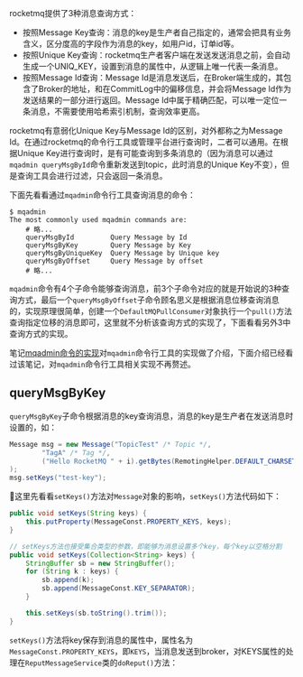 rocketmq提供了3种消息查询方式：           
- 按照Message Key查询：消息的key是生产者自己指定的，通常会把具有业务含义，区分度高的字段作为消息的key，如用户id，订单id等。
- 按照Unique Key查询：rocketmq生产者客户端在发送发送消息之前，会自动生成一个UNIQ_KEY，设置到消息的属性中，从逻辑上唯一代表一条消息。
- 按照Message Id查询：Message Id是消息发送后，在Broker端生成的，其包含了Broker的地址，和在CommitLog中的偏移信息，并会将Message Id作为发送结果的一部分进行返回。Message Id中属于精确匹配，可以唯一定位一条消息，不需要使用哈希索引机制，查询效率更高。

rocketmq有意弱化Unique Key与Message Id的区别，对外都称之为Message Id。在通过rocketmq的命令行工具或管理平台进行查询时，二者可以通用。在根据Unique Key进行查询时，是有可能查询到多条消息的（因为消息可以通过`mqadmin queryMsgById`命令重新发送到topic，此时消息的Unique Key不变），但是查询工具会进行过滤，只会返回一条消息。

下面先看看通过`mqadmin`命令行工具查询消息的命令：
```
$ mqadmin
The most commonly used mqadmin commands are:
    # 略...
    queryMsgById         Query Message by Id
    queryMsgByKey        Query Message by Key
    queryMsgByUniqueKey  Query Message by Unique key
    queryMsgByOffset     Query Message by offset
    # 略...
```
`mqadmin`命令有4个子命令能够查询消息，前3个子命令对应的就是开始说的3种查询方式，最后一个`queryMsgByOffset`子命令顾名思义是根据消息位移查询消息的，实现原理很简单，创建一个`DefaultMQPullConsumer`对象执行一个`pull()`方法查询指定位移的消息即可，这里就不分析该查询方式的实现了，下面看看另外3中查询方式的实现。

笔记[mqadmin命令的实现](../../tools/mqadmin命令的实现.md)对`mqadmin`命令行工具的实现做了介绍，下面介绍已经看过该笔记，对`mqadmin`命令行工具相关实现不再赘述。

## queryMsgByKey
`queryMsgByKey`子命令根据消息的key查询消息，消息的key是生产者在发送消息时设置的，如：
```java
Message msg = new Message("TopicTest" /* Topic */,
        "TagA" /* Tag */,
        ("Hello RocketMQ " + i).getBytes(RemotingHelper.DEFAULT_CHARSET) /* Message body */
);
msg.setKeys("test-key");
```

这里先看看`setKeys()`方法对`Message`对象的影响，`setKeys()`方法代码如下：
```java
public void setKeys(String keys) {
    this.putProperty(MessageConst.PROPERTY_KEYS, keys);
}

// setKeys方法也接受集合类型的参数，即能够为消息设置多个key，每个key以空格分割
public void setKeys(Collection<String> keys) {
    StringBuffer sb = new StringBuffer();
    for (String k : keys) {
        sb.append(k);
        sb.append(MessageConst.KEY_SEPARATOR);
    }

    this.setKeys(sb.toString().trim());
}
```

`setKeys()`方法将key保存到消息的属性中，属性名为`MessageConst.PROPERTY_KEYS`，即`KEYS`，当消息发送到broker，对KEYS属性的处理在`ReputMessageService`类的`doReput()`方法：
```java

```